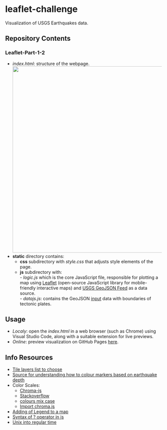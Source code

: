 # leaflet-challenge
Visualization of USGS Earthquakes data.
## Repository Contents 
### Leaflet-Part-1-2
  - *index.html*: structure of the webpage. <br>
    <img src="Leaflet-Part-1-2/LeafletEarthquakes_OutputImage.png" width="600"> <br>
  - **static** directory contains:
    - **css** subdirectory with *style.css* that adjusts style elements of the page. <br>
    - **js** subdirectory with: <br>
           - *logic.js* which is the core JavaScript file, responsible for plotting a map using [Leaflet](https://leafletjs.com/index.html) (open-source JavaScript library for mobile-friendly interactive maps) and [USGS GeoJSON Feed](https://earthquake.usgs.gov/earthquakes/feed/v1.0/geojson.php) as a data source.  <br>
          -  *datajs.js*: contains the GeoJSON [input](https://github.com/fraxen/tectonicplates) data with boundaries of tectonic plates. <br>
## Usage
 - *Localy*: open the *index.html* in a web browser (such as Chrome) using Visual Studio Code, along with a suitable extension for live previews. <br>
 - *Online*: preview visualization on GitHub Pages [here](https://valentynak17.github.io/leaflet-challenge/).<br>
## Info Resources
 - [Tile layers list to choose](https://leaflet-extras.github.io/leaflet-providers/preview/)
 - [Source for understanding how to colour markers based on earthquake depth](https://earthguideweb-geology.layeredearth.com/earthguide/lessons/e/e3/e3_2.html)
 - Color Scales: 
    - [Chroma-js](https://www.npmjs.com/package/chroma-js)
    - [Stackoverflow](https://stackoverflow.com/questions/32742027/continous-colors-for-choropleth-in-leaflet)
    - [colours mix case](https://stackoverflow.com/questions/48696395/leaflet-mixing-continuous-and-discrete-colors)
    - [Import chroma.js](https://www.jsdelivr.com/package/npm/chroma-js)
- [Adding of Legend to a map](https://gis.stackexchange.com/questions/193161/add-legend-to-leaflet-map)
- [Syntax of ? operator in js](https://www.freecodecamp.org/news/how-the-question-mark-works-in-javascript/)
- [Unix into regular time](https://usefulangle.com/post/258/javascript-timestamp-to-date-time)
